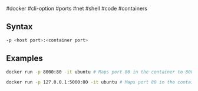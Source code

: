 #docker #cli-option #ports #net #shell #code #containers
## Syntax
```bash
-p <host port>:<container port>
```
## Examples
```bash
docker run -p 8000:80 -it ubuntu # Maps port 80 in the container to 8000 on the host
```

```bash
docker run -p 127.0.0.1:5000:80 -it ubuntu # Maps port 80 in the container to 5000 on the host (unavailable for other hosts)
```